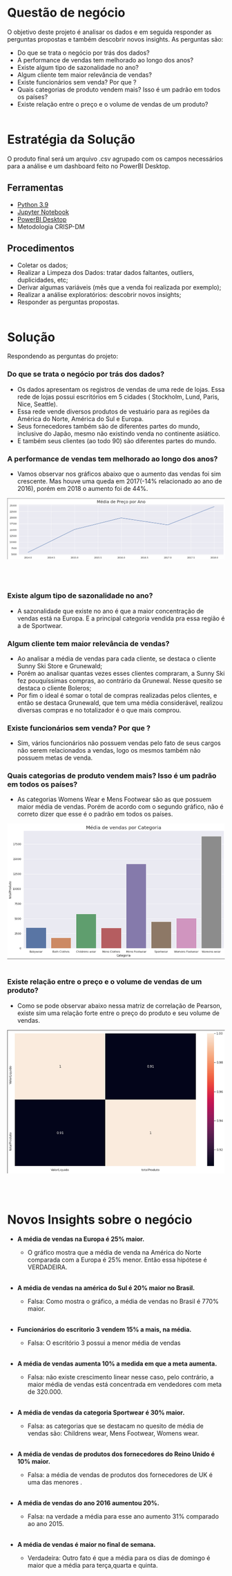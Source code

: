 # Questão de negócio

O objetivo deste projeto é analisar os dados e em seguida responder as perguntas propostas e também descobrir novos insights. As perguntas são: 
- Do que se trata o negócio por trás dos dados? 
- A performance de vendas tem melhorado ao longo dos anos? 
- Existe algum tipo de sazonalidade no ano? 
- Algum cliente tem maior relevância de vendas? 
- Existe funcionários sem venda? Por que ?
- Quais categorias de produto vendem mais? Isso é um padrão em todos os países? 
- Existe relação entre o preço e o volume de vendas de um produto? 
<br></br>
# Estratégia da Solução

O produto final será um arquivo .csv agrupado com os campos necessários para a análise e um dashboard feito no PowerBI Desktop. 

## Ferramentas
 <p>
  <ul>
    <li><a href="https://www.python.org/">Python 3.9</a></li>
    <li><a href="https://jupyter.org/">Jupyter Notebook</a></li>
    <li><a href="https://powerbi.microsoft.com/pt-br/">PowerBI Desktop</a></li>
    <li>Metodologia CRISP-DM</li>
  </ul>
 </p>

## Procedimentos
- Coletar os dados; 
- Realizar a Limpeza dos Dados: tratar dados faltantes, outliers, duplicidades, etc;
- Derivar algumas variáveis (mês que a venda foi realizada por exemplo); 
- Realizar a análise exploratórios: descobrir novos insights; 
- Responder as perguntas propostas. 
<br></br>

# Solução

Respondendo as perguntas do projeto: 

### <b>Do que se trata o negócio por trás dos dados? </b>

- Os dados apresentam os registros de vendas de uma rede de lojas. Essa rede de lojas possui escritórios em 5 cidades ( Stockholm, Lund, Paris, Nice, Seattle).
- Essa rede vende diversos produtos de vestuário para as regiões da América do Norte, América do Sul e Europa.
- Seus fornecedores também são de diferentes partes do mundo, inclusive do Japão, mesmo não existindo venda no continente asiático.
- E também seus clientes (ao todo 90) são diferentes partes do mundo.

### <b>A performance de vendas tem melhorado ao longo dos anos?</b> 

- Vamos observar nos gráficos abaixo que o aumento das vendas foi sim crescente. Mas houve uma queda em 2017(-14% relacionado ao ano de 2016), porém em 2018 o aumento foi de 44%. 

<img src="img/solucao_01.png">

<br></br>
### <b>Existe algum tipo de sazonalidade no ano?</b>

- A sazonalidade que existe no ano é que a maior concentração de vendas está na Europa. E a principal categoria vendida pra essa região é a de Sportwear. 

### <b>Algum cliente tem maior relevância de vendas?</b> 

- Ao analisar a média de vendas para cada cliente, se destaca o cliente Sunny Ski Store e Grunewald;
- Porém ao analisar quantas vezes esses clientes compraram, a Sunny Ski fez pouquíssimas compras, ao contrário da Grunewal. Nesse quesito se destaca o cliente Boleros;
- Por fim o ideal é somar o total de compras realizadas pelos clientes, e então se destaca Grunewald, que tem uma média considerável, realizou diversas compras e no totalizador é o que mais comprou. 

### <b>Existe funcionários sem venda? Por que ?</b> 

- Sim, vários funcionários não possuem vendas pelo fato de seus cargos não serem relacionados a vendas, logo os mesmos também não possuem metas de venda.

### <b>Quais categorias de produto vendem mais? Isso é um padrão em todos os países?</b> 

- As categorias Womens Wear e Mens Footwear são as que possuem maior média de vendas. Porém de acordo com o segundo gráfico, não é correto dizer que esse é o padrão em todos os países.

<img src="img/solucao_02.png">
<br></br>

### <b>Existe relação entre o preço e o volume de vendas de um produto?</b> 

- Como se pode observar abaixo nessa matriz de correlação de Pearson, existe sim uma relação forte entre o preço do produto e seu volume de vendas.

<img src="img/solucao_03.png">


<br></br>
# Novos Insights sobre o negócio

- <b>A média de vendas na Europa é 25% maior.</b>
    - O gráfico mostra que a média de venda na América do Norte comparada com a Europa é 25% menor. Então essa hipótese é VERDADEIRA.
<br></br>

- <b>A média de vendas na américa do Sul é 20% maior no Brasil.</b>
    - Falsa: Como mostra o gráfico, a média de vendas no Brasil é 770% maior.
<br></br>

- <b>Funcionários do escritorio 3 vendem 15% a mais, na média.</b>
    - Falsa: O escritório 3 possui a menor média de vendas
<br></br>

- <b>A média de vendas aumenta 10% a medida em que a meta aumenta.</b>
    - Falsa: não existe crescimento linear nesse caso, pelo contrário, a maior média de vendas está concentrada em vendedores com meta de 320.000.
<br></br>

- <b>A média de vendas da categoria Sportwear é 30% maior.</b>
    - Falsa: as categorias que se destacam no quesito de média de vendas são: Childrens wear, Mens Footwear, Womens wear.
<br></br>

- <b>A média de vendas de produtos dos fornecedores do Reino Unido é 10% maior.</b>
    - Falsa: a média de vendas de produtos dos fornecedores de UK é uma das menores .
<br></br>

- <b>A média de vendas do ano 2016 aumentou 20%.</b>
    - Falsa: na verdade a média para esse ano aumento 31% comparado ao ano 2015.
<br></br>

- <b>A média de vendas é maior no final de semana.</b>
    - Verdadeira: Outro fato é que a média para os dias de domingo é maior que a média para terça,quarta e quinta.



